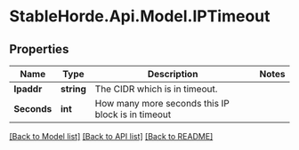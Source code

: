 # StableHorde.Api.Model.IPTimeout

## Properties

Name | Type | Description | Notes
------------ | ------------- | ------------- | -------------
**Ipaddr** | **string** | The CIDR which is in timeout. | 
**Seconds** | **int** | How many more seconds this IP block is in timeout  | 

[[Back to Model list]](../README.md#documentation-for-models) [[Back to API list]](../README.md#documentation-for-api-endpoints) [[Back to README]](../README.md)

